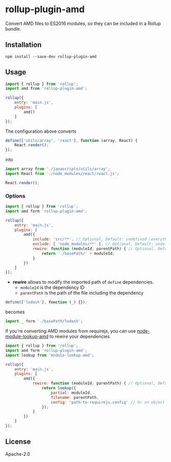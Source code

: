 # rollup-plugin-amd

Convert AMD files to ES2016 modules, so they can be included in a Rollup bundle.

## Installation

`npm install --save-dev rollup-plugin-amd`

## Usage

```js
import { rollup } from 'rollup';
import amd from 'rollup-plugin-amd';

rollup({
    entry: 'main.js',
    plugins: [
        amd()
    ]
});
```

The configuration above converts

```js
define(['utils/array', 'react'], function (array, React) {
    React.render();
});
```

into

```js
import array from './javascripts/utils/array';
import React from './node_modules/react/react.js';

React.render();
```

### Options

```js
import { rollup } from 'rollup';
import amd form 'rollup-plugin-amd';

rollup({
    entry: 'main.js',
    plugins: [
        amd({
            include: 'src/**', // Optional, Default: undefined (everything)
            exclude: [ 'node_modules/**' ], // Optional, Default: undefined (nothing)
            rewire: function (moduleId, parentPath) { // Optional, Default: false
                return './basePath/' + moduleId;
            }
        })
    ]
});
```

* __rewire__ allows to modify the imported path of `define` dependencies.
  - `moduleId` is the dependency ID
  - `parentPath` is the path of the file including the dependency

```js
define(['lodash'], function (_) {});
```

becomes

```js
import _ form './basePath/lodash';
```

If you're converting AMD modules from requirejs, you can use [node-module-lookup-amd](https://github.com/dependents/node-module-lookup-amd) to rewire your dependencies

```js
import { rollup } from 'rollup';
import amd form 'rollup-plugin-amd';
import lookup from 'module-lookup-amd';

rollup({
    entry: 'main.js',
    plugins: [
        amd({
            rewire: function (moduleId, parentPath) { // Optional, Default: false
                return lookup({
                    partial: moduleId,
                    filename: parentPath,
                    config: 'path-to-requirejs.config' // Or an object
                });
            }
        })
    ]
});
```

## License

Apache-2.0
